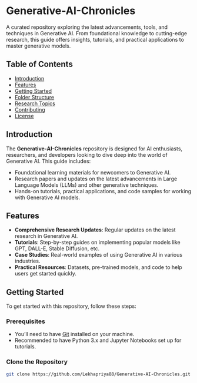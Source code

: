 # Generative-AI-Chronicles
A curated repository exploring the latest advancements, tools, and techniques in Generative AI. From foundational knowledge to cutting-edge research, this guide offers insights, tutorials, and practical applications to master generative models.

## Table of Contents
- [Introduction](#introduction)
- [Features](#features)
- [Getting Started](#getting-started)
- [Folder Structure](#folder-structure)
- [Research Topics](#research-topics)
- [Contributing](#contributing)
- [License](#license)

## Introduction
The **Generative-AI-Chronicles** repository is designed for AI enthusiasts, researchers, and developers looking to dive deep into the world of Generative AI. This guide includes:
- Foundational learning materials for newcomers to Generative AI.
- Research papers and updates on the latest advancements in Large Language Models (LLMs) and other generative techniques.
- Hands-on tutorials, practical applications, and code samples for working with Generative AI models.

## Features
- **Comprehensive Research Updates**: Regular updates on the latest research in Generative AI.
- **Tutorials**: Step-by-step guides on implementing popular models like GPT, DALL-E, Stable Diffusion, etc.
- **Case Studies**: Real-world examples of using Generative AI in various industries.
- **Practical Resources**: Datasets, pre-trained models, and code to help users get started quickly.

## Getting Started

To get started with this repository, follow these steps:

### Prerequisites
- You’ll need to have [Git](https://git-scm.com/) installed on your machine.
- Recommended to have Python 3.x and Jupyter Notebooks set up for tutorials.

### Clone the Repository
```bash
git clone https://github.com/Lekhapriya88/Generative-AI-Chronicles.git


